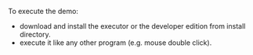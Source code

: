 To execute the demo: 
- download and install the executor or the developer edition from install directory.
- execute it like any other program (e.g. mouse double click).
